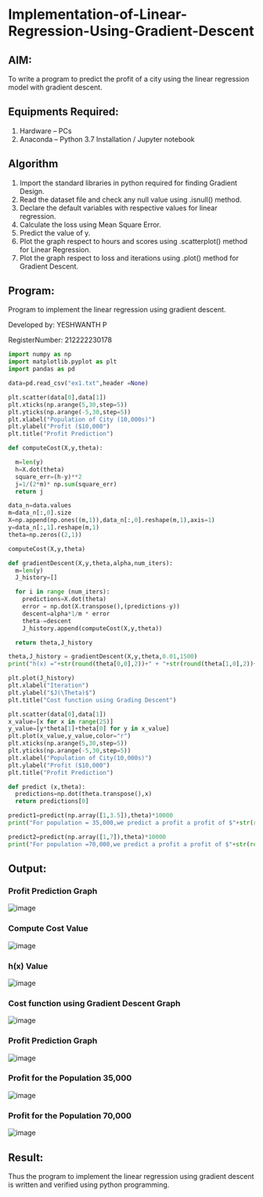 # Implementation-of-Linear-Regression-Using-Gradient-Descent

## AIM:

To write a program to predict the profit of a city using the linear regression model with gradient descent.

## Equipments Required:

1. Hardware – PCs
2. Anaconda – Python 3.7 Installation / Jupyter notebook

## Algorithm

1. Import the standard libraries in python required for finding Gradient Design.
2. Read the dataset file and check any null value using .isnull() method.
3. Declare the default variables with respective values for linear regression.
4. Calculate the loss using Mean Square Error.
5. Predict the value of y.
6. Plot the graph respect to hours and scores using .scatterplot() method for Linear Regression.
7. Plot the graph respect to loss and iterations using .plot() method for Gradient Descent.

## Program:

Program to implement the linear regression using gradient descent.

Developed by: YESHWANTH P

RegisterNumber: 212222230178

```python
import numpy as np
import matplotlib.pyplot as plt
import pandas as pd

data=pd.read_csv("ex1.txt",header =None)

plt.scatter(data[0],data[1])
plt.xticks(np.arange(5,30,step=5))
plt.yticks(np.arange(-5,30,step=5))
plt.xlabel("Population of City (10,000s)")
plt.ylabel("Profit ($10,000")
plt.title("Profit Prediction")

def computeCost(X,y,theta):

  m=len(y)
  h=X.dot(theta)
  square_err=(h-y)**2
  j=1/(2*m)* np.sum(square_err)
  return j

data_n=data.values
m=data_n[:,0].size
X=np.append(np.ones((m,1)),data_n[:,0].reshape(m,1),axis=1)
y=data_n[:,1].reshape(m,1)
theta=np.zeros((2,1))

computeCost(X,y,theta)

def gradientDescent(X,y,theta,alpha,num_iters):
  m=len(y)
  J_history=[]

  for i in range (num_iters):
    predictions=X.dot(theta)
    error = np.dot(X.transpose(),(predictions-y))
    descent=alpha*1/m * error
    theta-=descent
    J_history.append(computeCost(X,y,theta))

  return theta,J_history

theta,J_history = gradientDescent(X,y,theta,0.01,1500)
print("h(x) ="+str(round(theta[0,0],2))+" + "+str(round(theta[1,0],2))+"x1" )

plt.plot(J_history)
plt.xlabel("Iteration")
plt.ylabel("$J(\Theta)$")
plt.title("Cost function using Grading Descent")

plt.scatter(data[0],data[1])
x_value=[x for x in range(25)]
y_value=[y*theta[1]+theta[0] for y in x_value]
plt.plot(x_value,y_value,color="r")
plt.xticks(np.arange(5,30,step=5))
plt.yticks(np.arange(-5,30,step=5))
plt.xlabel("Population of City(10,000s)")
plt.ylabel("Profit ($10,000")
plt.title("Profit Prediction")

def predict (x,theta):
  predictions=np.dot(theta.transpose(),x)
  return predictions[0]

predict1=predict(np.array([1,3.5]),theta)*10000
print("For population = 35,000,we predict a profit a profit of $"+str(round(predict1,0)))

predict2=predict(np.array([1,7]),theta)*10000
print("For population =70,000,we predict a profit a profit of $"+str(round(predict2,0)))


```

## Output:

### Profit Prediction Graph
![image](https://github.com/JeevaGowtham-S/Implementation-of-Linear-Regression-Using-Gradient-Descent/assets/118042624/a0476f24-98a5-46af-bc60-4c16b4875259)



### Compute Cost Value
![image](https://github.com/JeevaGowtham-S/Implementation-of-Linear-Regression-Using-Gradient-Descent/assets/118042624/6dd8968e-f00b-49e7-8095-38ba8ce71559)



### h(x) Value
![image](https://github.com/JeevaGowtham-S/Implementation-of-Linear-Regression-Using-Gradient-Descent/assets/118042624/7585f5c1-8357-4601-abb8-c644ad11f1ff)



### Cost function using Gradient Descent Graph
![image](https://github.com/JeevaGowtham-S/Implementation-of-Linear-Regression-Using-Gradient-Descent/assets/118042624/ce414fed-501b-4be5-ae4d-8ec0576321c9)



### Profit Prediction Graph
![image](https://github.com/JeevaGowtham-S/Implementation-of-Linear-Regression-Using-Gradient-Descent/assets/118042624/916af19f-c6ec-41ad-8273-4a643bed2246)



### Profit for the Population 35,000
![image](https://github.com/JeevaGowtham-S/Implementation-of-Linear-Regression-Using-Gradient-Descent/assets/118042624/06e84063-f173-40c7-953d-848f80c522a1)



### Profit for the Population 70,000
![image](https://github.com/JeevaGowtham-S/Implementation-of-Linear-Regression-Using-Gradient-Descent/assets/118042624/67fa62d9-8e65-49df-b33c-8652f9e16f6d)


## Result:

Thus the program to implement the linear regression using gradient descent is written and verified using python programming.
